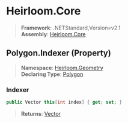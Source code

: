 # Heirloom.Core

> **Framework**: .NETStandard,Version=v2.1  
> **Assembly**: [Heirloom.Core][0]

## Polygon.Indexer (Property)

> **Namespace**: [Heirloom.Geometry][0]  
> **Declaring Type**: [Polygon][1]

### Indexer

```cs
public Vector this[int index] { get; set; }
```

> **Returns**: [Vector][2]

[0]: ../../../Heirloom.Core.md
[1]: ../Polygon.md
[2]: ../../Heirloom/Vector.md
